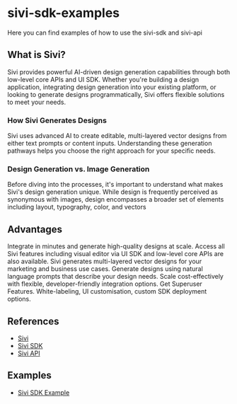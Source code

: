# sivi-sdk-examples
Here you can find examples of how to use the sivi-sdk and sivi-api

## What is Sivi?
Sivi provides powerful AI-driven design generation capabilities through both low-level core APIs and UI SDK. Whether you're building a design application, integrating design generation into your existing platform, or looking to generate designs programmatically, Sivi offers flexible solutions to meet your needs.

### How Sivi Generates Designs
Sivi uses advanced AI to create editable, multi-layered vector designs from either text prompts or content inputs. Understanding these generation pathways helps you choose the right approach for your specific needs.

### Design Generation vs. Image Generation
Before diving into the processes, it's important to understand what makes Sivi's design generation unique. While design is frequently perceived as synonymous with images, design encompasses a broader set of elements including layout, typography, color, and vectors


## Advantages
Integrate in minutes and generate high-quality designs at scale.
Access all Sivi features including visual editor via UI SDK and low-level core APIs are also available.
Sivi generates multi-layered vector designs for your marketing and business use cases.
Generate designs using natural language prompts that describe your design needs.
Scale cost-effectively with flexible, developer-friendly integration options.
Get Superuser Features. White-labeling, UI customisation, custom SDK deployment options.


## References
- [Sivi](https://sivi.ai/)
- [Sivi SDK](https://developer.sivi.ai/docs/sivi-ui-sdk/overview)
- [Sivi API](https://developer.sivi.ai/docs/sivi-api/overview)

## Examples
- [Sivi SDK Example](./)
